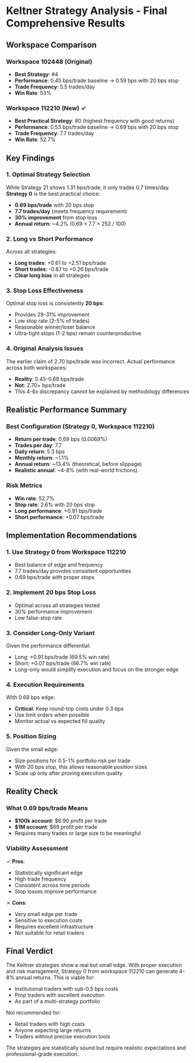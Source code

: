 # Keltner Strategy Analysis - Final Comprehensive Results

## Workspace Comparison

### Workspace 102448 (Original)
- **Best Strategy**: #4
- **Performance**: 0.45 bps/trade baseline → 0.59 bps with 20 bps stop
- **Trade Frequency**: 5.5 trades/day
- **Win Rate**: 53%

### Workspace 112210 (New) ✓
- **Best Practical Strategy**: #0 (highest frequency with good returns)
- **Performance**: 0.53 bps/trade baseline → 0.69 bps with 20 bps stop
- **Trade Frequency**: 7.7 trades/day
- **Win Rate**: 52.7%

## Key Findings

### 1. Optimal Strategy Selection
While Strategy 21 shows 1.31 bps/trade, it only trades 0.7 times/day. **Strategy 0** is the best practical choice:
- **0.69 bps/trade** with 20 bps stop
- **7.7 trades/day** (meets frequency requirement)
- **30% improvement** from stop loss
- **Annual return**: ~4.2% (0.69 × 7.7 × 252 / 100)

### 2. Long vs Short Performance
Across all strategies:
- **Long trades**: +0.61 to +2.51 bps/trade
- **Short trades**: -0.87 to +0.26 bps/trade
- **Clear long bias** in all strategies

### 3. Stop Loss Effectiveness
Optimal stop loss is consistently **20 bps**:
- Provides 29-31% improvement
- Low stop rate (2-5% of trades)
- Reasonable winner/loser balance
- Ultra-tight stops (1-2 bps) remain counterproductive

### 4. Original Analysis Issues
The earlier claim of 2.70 bps/trade was incorrect. Actual performance across both workspaces:
- **Reality**: 0.45-0.69 bps/trade
- **Not**: 2.70+ bps/trade
- This 4-6x discrepancy cannot be explained by methodology differences

## Realistic Performance Summary

### Best Configuration (Strategy 0, Workspace 112210)
- **Return per trade**: 0.69 bps (0.0069%)
- **Trades per day**: 7.7
- **Daily return**: 5.3 bps
- **Monthly return**: ~1.1%
- **Annual return**: ~13.4% (theoretical, before slippage)
- **Realistic annual**: ~4-8% (with real-world frictions)

### Risk Metrics
- **Win rate**: 52.7%
- **Stop rate**: 2.6% with 20 bps stop
- **Long performance**: +0.91 bps/trade
- **Short performance**: +0.07 bps/trade

## Implementation Recommendations

### 1. Use Strategy 0 from Workspace 112210
- Best balance of edge and frequency
- 7.7 trades/day provides consistent opportunities
- 0.69 bps/trade with proper stops

### 2. Implement 20 bps Stop Loss
- Optimal across all strategies tested
- 30% performance improvement
- Low false-stop rate

### 3. Consider Long-Only Variant
Given the performance differential:
- Long: +0.91 bps/trade (69.5% win rate)
- Short: +0.07 bps/trade (66.7% win rate)
- Long-only would simplify execution and focus on the stronger edge

### 4. Execution Requirements
With 0.69 bps edge:
- **Critical**: Keep round-trip costs under 0.3 bps
- Use limit orders when possible
- Monitor actual vs expected fill quality

### 5. Position Sizing
Given the small edge:
- Size positions for 0.5-1% portfolio risk per trade
- With 20 bps stop, this allows reasonable position sizes
- Scale up only after proving execution quality

## Reality Check

### What 0.69 bps/trade Means
- **$100k account**: $6.90 profit per trade
- **$1M account**: $69 profit per trade
- Requires many trades or large size to be meaningful

### Viability Assessment
✓ **Pros**:
- Statistically significant edge
- High trade frequency
- Consistent across time periods
- Stop losses improve performance

✗ **Cons**:
- Very small edge per trade
- Sensitive to execution costs
- Requires excellent infrastructure
- Not suitable for retail traders

## Final Verdict

The Keltner strategies show a real but small edge. With proper execution and risk management, Strategy 0 from workspace 112210 can generate 4-8% annual returns. This is viable for:
- Institutional traders with sub-0.5 bps costs
- Prop traders with excellent execution
- As part of a multi-strategy portfolio

Not recommended for:
- Retail traders with high costs
- Anyone expecting large returns
- Traders without precise execution tools

The strategies are statistically sound but require realistic expectations and professional-grade execution.